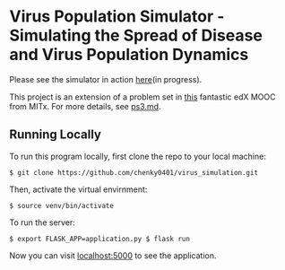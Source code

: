 # Virus Population Simulator - Simulating the Spread of Disease and Virus Population Dynamics

Please see the simulator in action [here](https://virus-simulator.herokuapp.com/)(in progress).

This project is an extension of a problem set in [this](https://www.edx.org/course/introduction-computational-thinking-data-mitx-6-00-2x-7) fantastic edX MOOC from MITx. For more details, see [ps3.md](https://github.com/chenky0401/virus_simulation/blob/master/ps3.md).



## Running Locally

To run this program locally, first clone the repo to your local machine:

`$ git clone https://github.com/chenky0401/virus_simulation.git`

Then, activate the virtual envirnment:

`$ source venv/bin/activate`

To run the server:

`$ export FLASK_APP=application.py
$ flask run`

Now you can visit [localhost:5000](localhost:5000) to see the application.


